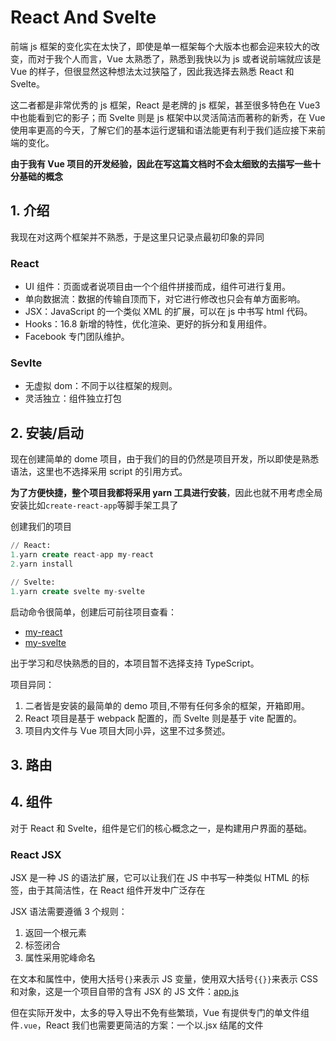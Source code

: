 # React And Svelte

前端 js 框架的变化实在太快了，即使是单一框架每个大版本也都会迎来较大的改变，而对于我个人而言，Vue 太熟悉了，熟悉到我快以为 js 或者说前端就应该是 Vue 的样子，但很显然这种想法太过狭隘了，因此我选择去熟悉 React 和 Svelte。

这二者都是非常优秀的 js 框架，React 是老牌的 js 框架，甚至很多特色在 Vue3 中也能看到它的影子；而 Svelte 则是 js 框架中以灵活简洁而著称的新秀，在 Vue 使用率更高的今天，了解它们的基本运行逻辑和语法能更有利于我们适应接下来前端的变化。

**由于我有 Vue 项目的开发经验，因此在写这篇文档时不会太细致的去描写一些十分基础的概念**

## 1. 介绍

我现在对这两个框架并不熟悉，于是这里只记录点最初印象的异同

### React

- UI 组件：页面或者说项目由一个个组件拼接而成，组件可进行复用。
- 单向数据流：数据的传输自顶而下，对它进行修改也只会有单方面影响。
- JSX：JavaScript 的一个类似 XML 的扩展，可以在 js 中书写 html 代码。
- Hooks：16.8 新增的特性，优化渲染、更好的拆分和复用组件。
- Facebook 专门团队维护。

### Sevlte

- 无虚拟 dom：不同于以往框架的规则。
- 灵活独立：组件独立打包

## 2. 安装/启动

现在创建简单的 dome 项目，由于我们的目的仍然是项目开发，所以即使是熟悉语法，这里也不选择采用 script 的引用方式。

**为了方便快捷，整个项目我都将采用 yarn 工具进行安装**，因此也就不用考虑全局安装比如`create-react-app`等脚手架工具了

创建我们的项目

```sql
// React:
1.yarn create react-app my-react
2.yarn install

// Svelte:
1.yarn create svelte my-svelte
```

启动命令很简单，创建后可前往项目查看：

- [my-react](my-react/README.md)
- [my-svelte](my-svelte/README.md)

出于学习和尽快熟悉的目的，本项目暂不选择支持 TypeScript。

项目异同：

1. 二者皆是安装的最简单的 demo 项目,不带有任何多余的框架，开箱即用。
2. React 项目是基于 webpack 配置的，而 Svelte 则是基于 vite 配置的。
3. 项目内文件与 Vue 项目大同小异，这里不过多赘述。

## 3. 路由

## 4. 组件

对于 React 和 Svelte，组件是它们的核心概念之一，是构建用户界面的基础。

### React JSX

JSX 是一种 JS 的语法扩展，它可以让我们在 JS 中书写一种类似 HTML 的标签，由于其简洁性，在 React 组件开发中广泛存在

JSX 语法需要遵循 3 个规则：

1. 返回一个根元素
2. 标签闭合
3. 属性采用驼峰命名

在文本和属性中，使用大括号`{}`来表示 JS 变量，使用双大括号`{{}}`来表示 CSS 和对象，这是一个项目自带的含有 JSX 的 JS 文件：[app.js](my-react/src/App.js)

但在实际开发中，太多的导入导出不免有些繁琐，Vue 有提供专门的单文件组件`.vue`，React 我们也需要更简洁的方案：一个以.jsx 结尾的文件
